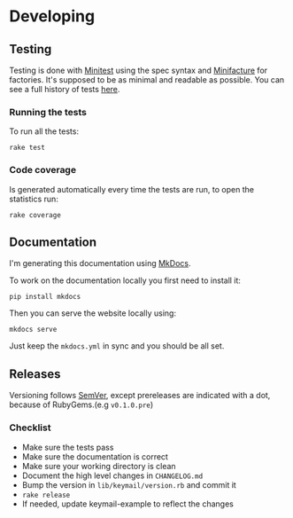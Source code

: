 # Developing

## Testing

Testing is done with [Minitest](https://github.com/seattlerb/minitest/) using the spec syntax and
[Minifacture](https://github.com/stephencelis/minifacture) for factories. It's supposed to be as
minimal and readable as possible. You can see a full history of tests [here](https://travis-ci.org/alcesleo/keymail/builds).

### Running the tests

To run all the tests:

    rake test

### Code coverage

Is generated automatically every time the tests are run, to open the statistics run:

    rake coverage

## Documentation

I'm generating this documentation using [MkDocs](https://github.com/tomchristie/mkdocs).

To work on the documentation locally you first need to install it:

    pip install mkdocs

Then you can serve the website locally using:

    mkdocs serve

Just keep the `mkdocs.yml` in sync and you should be all set.

## Releases

Versioning follows [SemVer](http://semver.org/), except prereleases are
indicated with a dot, because of RubyGems.(e.g `v0.1.0.pre`)

### Checklist

- Make sure the tests pass
- Make sure the documentation is correct
- Make sure your working directory is clean
- Document the high level changes in `CHANGELOG.md`
- Bump the version in `lib/keymail/version.rb` and commit it
- `rake release`
- If needed, update keymail-example to reflect the changes
